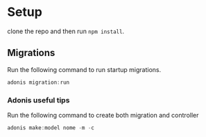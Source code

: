 # Setup

clone the repo and then run `npm install`.


## Migrations

Run the following command to run startup migrations.

```js
adonis migration:run
```

### Adonis useful tips

Run the following command to create both migration and controller

```js
adonis make:model nome -m -c
```

